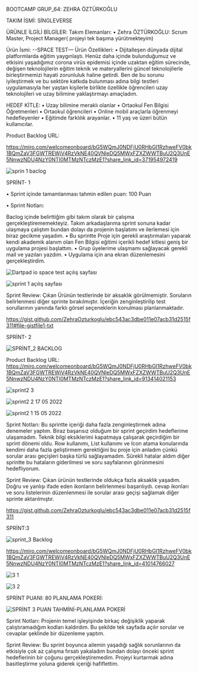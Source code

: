 BOOTCAMP GRUP_64: ZEHRA ÖZTÜRKOĞLU


TAKIM İSMİ:
SİNGLEVERSE

ÜRÜNLE İLGİLİ BİLGİLER:
Takım Elemanları:
•	Zehra ÖZTÜRKOĞLU: Scrum Master, Project Manager( projeyi tek başıma yürütmekteyim)


Ürün İsmi:
--SPACE TEST—
Ürün Özellikleri:
•	Dijitalleşen dünyada dijital platformlarda eğitim yaygınlaştı. Henüz daha içinde bulunduğumuz ve etkisini yaşadığımız corona virüs epidemisi içinde uzaktan eğitim sürecinde, değişen teknolojilerin eğitim teknik ve materyallerini güncel teknolojilerle birleştirmemizi hayati zorunluluk haline getirdi. Ben de bu sorunu iyileştirmek ve bu sektöre katkıda bulunması adına bilgi testleri uygulamasıyla her yaştan kişilerle birlikte özellikle öğrencileri uzay teknolojileri ve uzay bilimine yaklaştırmayı amaçladım.




HEDEF KİTLE:
•	Uzay bilimine meraklı olanlar
•	Ortaokul Fen Bilgisi Öğretmenleri
•	Ortaokul öğrencileri
•	Online mobil araçlarla öğrenmeyi hedefleyenler
•	Eğitimde farklılık arayanlar.
•	11 yaş ve üzeri bütün kullanıcılar.


Product Backlog URL:
 
 https://miro.com/welcomeonboard/bG5WQmJ0NDFjU0RHbGI1RzhweFV0bk1BQmZaV3FGWTREWjV4RzVkNE40QVNleDQ5MWxFZXZWWTBuU2Q3UnE5NnwzNDU4NzY0NTI0MTMzNTczMzE1?share_link_id=371954972419
 
 
 
 
 
 
 
 ![sprin 1 baclog](https://user-images.githubusercontent.com/104433766/167250970-40d4b81b-1052-497c-8298-44657c26e63c.PNG)

 
 
 
SPRİNT- 1

•	Sprint içinde tamamlanması tahmin edilen puan: 100 Puan


•	Sprint Notları: 

Baclog içinde belirttiğim gibi takım olarak bir çalışma gerçekleştirememekteyiz. Takım arkadaşlarıma sprint sonuna kadar ulaşmaya çalıştım bundan dolayı da projenin başlatımı ve ilerlemesi için biraz gecikme yaşadım.
•	Bu sprintte Proje için gerekli araştırmaları yaparak kendi akademik alanım olan Fen Bilgisi eğitimi içerikli hedef kitlesi geniş bir uygulama projesi başlattım.
•	Grup üyelerime ulaşmamı sağlayacak gerekli mail ve yazıları yazdım.
•	Uygulama için ana ekran düzenlemesini gerçekleştirdim.





![Dartpad io space test açılış sayfası](https://user-images.githubusercontent.com/104433766/167255792-f02bb989-c140-492d-82db-1b8c58b08cd5.PNG)




![sprint 1 açılış sayfası](https://user-images.githubusercontent.com/104433766/167255589-8e933f4e-0f59-4210-bafe-d05322791206.PNG)



Sprint Review: 
Çıkan Ürünün testlerinde bir aksaklık görülmemiştir. 
Soruların belirlenmesi diğer sprinte bırakılmıştır.
İçeriğin zenginleştirilip test sorullarının yanında farklı görsel seçeneklerin konulması planlanmaktadır.


https://gist.github.com/ZehraOzturkoglu/ebc543ac3dbe011e07acb31d2515f311#file-gistfile1-txt


SPRİNT- 2



![SPRİNT_2 BACKLOG](https://user-images.githubusercontent.com/104433766/169725466-262822bc-f28e-40ac-9f62-1c44437f4d72.PNG)


Product Backlog URL:
https://miro.com/welcomeonboard/bG5WQmJ0NDFjU0RHbGI1RzhweFV0bk1BQmZaV3FGWTREWjV4RzVkNE40QVNleDQ5MWxFZXZWWTBuU2Q3UnE5NnwzNDU4NzY0NTI0MTMzNTczMzE1?share_link_id=913414021153


![sprint2 3](https://user-images.githubusercontent.com/104433766/169725339-4736a2c5-825c-45ac-9487-a660a3bd90ec.PNG)




![sprint2 2 17 05 2022](https://user-images.githubusercontent.com/104433766/169725369-5b2e6e10-6beb-40f3-b1c9-d7c111ec292d.PNG)




![sprint2 1 15 05 2022](https://user-images.githubusercontent.com/104433766/169725386-bccc0aaf-1096-4896-858c-4a52251774bf.PNG)




Sprint Notları:
Bu sprintte içeriği daha fazla zenginleştirmek adına denemeler yaptım. Biraz başarısız olduğum bir sprint geçirdim hedeflerime ulaşamadım. Teknik bilgi eksiklerimi kapatmaya çalışarak geçirdiğim bir sprint dönemi oldu. Row kullanımı, List kullanımı ve Icon atama konularında kendimi daha fazla geliştirmem gerektiğini bu proje için anladım çünkü sorular arası geçişleri başka türlü sağlayamadım. Sürekli hatalar aldım diğer sprintte bu hataların giderilmesi ve soru sayfalarının görünmesini hedefliyorum.


Sprint Review: 
Çıkan ürünün testlerinde oldukça fazla aksaklık yaşadım. 
Doğru ve yanlışı ifade eden ikonların belirlenmesi başarılıydı.
cevap ikonları ve soru listelerinin düzenlenmesi ile sorular arası geçişi sağlamak diğer sprinte aktarılmıştır.


https://gist.github.com/ZehraOzturkoglu/ebc543ac3dbe011e07acb31d2515f311

SPRİNT:3


![sprint_3 Backlog](https://user-images.githubusercontent.com/104433766/172160045-ecd7c69b-61f9-4b30-be33-d568b8f2a780.PNG)

https://miro.com/welcomeonboard/bG5WQmJ0NDFjU0RHbGI1RzhweFV0bk1BQmZaV3FGWTREWjV4RzVkNE40QVNleDQ5MWxFZXZWWTBuU2Q3UnE5NnwzNDU4NzY0NTI0MTMzNTczMzE1?share_link_id=41014766027

![3 1](https://user-images.githubusercontent.com/104433766/172160221-53b95d17-37ad-400e-8397-50487d6b3288.PNG)

![3 2](https://user-images.githubusercontent.com/104433766/172160281-0222b5ec-681b-44cf-892e-5553e99c21ef.PNG)

SPRİNT PUANI: 80
PLANLAMA POKERİ:




![SPRİNT 3 PUAN TAHMİNİ-PLANLAMA POKERİ](https://user-images.githubusercontent.com/104433766/172160479-0844e574-6c5a-4f76-8ce6-3cde552f3e57.PNG)

Sprint Notları:
Projenin temel işleyişinde birkaç değişiklik yaparak çalıştıramadığım kodları kaldırdım. Bu şekilde tek sayfada açılır sorular ve cevaplar şeklinde bir düzenleme yaptım. 



Sprint Review:
Bu sprint boyunca ailemin yaşadığı sağlık sorunlarının da  etkisiyle çok az çalışma fırsatı yakaladım bundan dolayı önceki sprint hedeflerinin bir çoğunu gerçekleştiremedim. Projeyi kurtarmak adına basitleştirme yoluna giderek içeriği hafiflettim.

